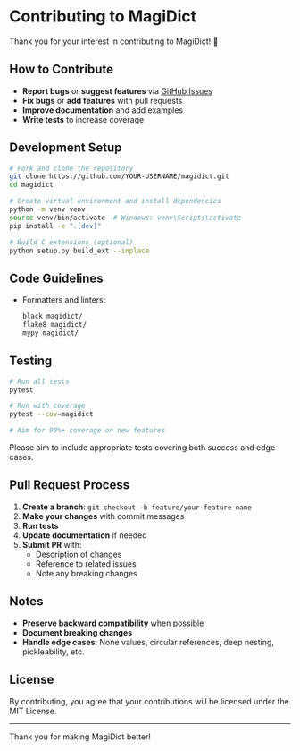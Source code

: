 # Contributing to MagiDict

Thank you for your interest in contributing to MagiDict! 🎉

## How to Contribute

- **Report bugs** or **suggest features** via [GitHub Issues](https://github.com/yourusername/magidict/issues)
- **Fix bugs** or **add features** with pull requests
- **Improve documentation** and add examples
- **Write tests** to increase coverage

## Development Setup

```bash
# Fork and clone the repository
git clone https://github.com/YOUR-USERNAME/magidict.git
cd magidict

# Create virtual environment and install dependencies
python -m venv venv
source venv/bin/activate  # Windows: venv\Scripts\activate
pip install -e ".[dev]"

# Build C extensions (optional)
python setup.py build_ext --inplace
```

## Code Guidelines

- Formatters and linters:
  ```bash
  black magidict/
  flake8 magidict/
  mypy magidict/
  ```

## Testing

```bash
# Run all tests
pytest

# Run with coverage
pytest --cov=magidict

# Aim for 90%+ coverage on new features
```

Please aim to include appropriate tests covering both success and edge cases.

## Pull Request Process

1. **Create a branch**: `git checkout -b feature/your-feature-name`
2. **Make your changes** with commit messages
3. **Run tests**
4. **Update documentation** if needed
5. **Submit PR** with:
   - Description of changes
   - Reference to related issues
   - Note any breaking changes

## Notes

- **Preserve backward compatibility** when possible
- **Document breaking changes**
- **Handle edge cases**: None values, circular references, deep nesting, pickleability, etc.

## License

By contributing, you agree that your contributions will be licensed under the MIT License.

---

Thank you for making MagiDict better!
